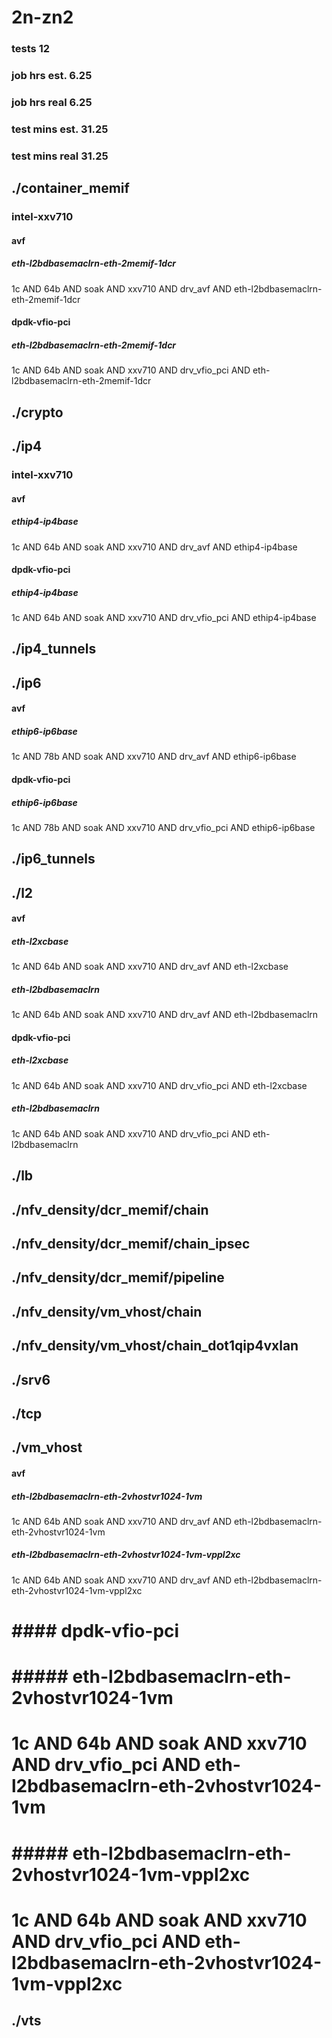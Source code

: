 
# 2n-zn2
### tests 12
### job hrs est. 6.25
### job hrs real 6.25
### test mins est. 31.25
### test mins real 31.25
## ./container_memif
### intel-xxv710
#### avf
##### eth-l2bdbasemaclrn-eth-2memif-1dcr
1c AND 64b AND soak AND xxv710 AND drv_avf AND eth-l2bdbasemaclrn-eth-2memif-1dcr
#### dpdk-vfio-pci
##### eth-l2bdbasemaclrn-eth-2memif-1dcr
1c AND 64b AND soak AND xxv710 AND drv_vfio_pci AND eth-l2bdbasemaclrn-eth-2memif-1dcr
## ./crypto
## ./ip4
### intel-xxv710
#### avf
##### ethip4-ip4base
1c AND 64b AND soak AND xxv710 AND drv_avf AND ethip4-ip4base
#### dpdk-vfio-pci
##### ethip4-ip4base
1c AND 64b AND soak AND xxv710 AND drv_vfio_pci AND ethip4-ip4base
## ./ip4_tunnels
## ./ip6
#### avf
##### ethip6-ip6base
1c AND 78b AND soak AND xxv710 AND drv_avf AND ethip6-ip6base
#### dpdk-vfio-pci
##### ethip6-ip6base
1c AND 78b AND soak AND xxv710 AND drv_vfio_pci AND ethip6-ip6base
## ./ip6_tunnels
## ./l2
#### avf
##### eth-l2xcbase
1c AND 64b AND soak AND xxv710 AND drv_avf AND eth-l2xcbase
##### eth-l2bdbasemaclrn
1c AND 64b AND soak AND xxv710 AND drv_avf AND eth-l2bdbasemaclrn
#### dpdk-vfio-pci
##### eth-l2xcbase
1c AND 64b AND soak AND xxv710 AND drv_vfio_pci AND eth-l2xcbase
##### eth-l2bdbasemaclrn
1c AND 64b AND soak AND xxv710 AND drv_vfio_pci AND eth-l2bdbasemaclrn
## ./lb
## ./nfv_density/dcr_memif/chain
## ./nfv_density/dcr_memif/chain_ipsec
## ./nfv_density/dcr_memif/pipeline
## ./nfv_density/vm_vhost/chain
## ./nfv_density/vm_vhost/chain_dot1qip4vxlan
## ./srv6
## ./tcp
## ./vm_vhost
#### avf
##### eth-l2bdbasemaclrn-eth-2vhostvr1024-1vm
1c AND 64b AND soak AND xxv710 AND drv_avf AND eth-l2bdbasemaclrn-eth-2vhostvr1024-1vm
##### eth-l2bdbasemaclrn-eth-2vhostvr1024-1vm-vppl2xc
1c AND 64b AND soak AND xxv710 AND drv_avf AND eth-l2bdbasemaclrn-eth-2vhostvr1024-1vm-vppl2xc
# #### dpdk-vfio-pci
# ##### eth-l2bdbasemaclrn-eth-2vhostvr1024-1vm
# 1c AND 64b AND soak AND xxv710 AND drv_vfio_pci AND eth-l2bdbasemaclrn-eth-2vhostvr1024-1vm
# ##### eth-l2bdbasemaclrn-eth-2vhostvr1024-1vm-vppl2xc
# 1c AND 64b AND soak AND xxv710 AND drv_vfio_pci AND eth-l2bdbasemaclrn-eth-2vhostvr1024-1vm-vppl2xc
## ./vts
